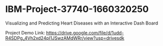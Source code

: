 # IBM-Project-37740-1660320250
Visualizing and Predicting Heart Diseases with an Interactive Dash Board

Project Demo Link: https://drive.google.com/file/d/1udd-R4SDPg_4Vh2xd24pI1JSwzAMdWRr/view?usp=drivesdk
